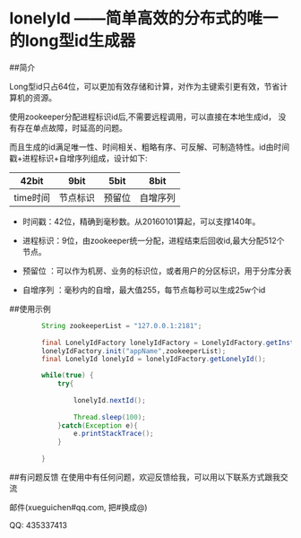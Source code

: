 
# lonelyId  ——简单高效的分布式的唯一的long型id生成器

##简介

Long型id只占64位，可以更加有效存储和计算，对作为主键索引更有效，节省计算机的资源。

使用zookeeper分配进程标识id后,不需要远程调用，可以直接在本地生成id， 没有存在单点故障，时延高的问题。

而且生成的id满足唯一性、时间相关、粗略有序、可反解、可制造特性。id由时间戳+进程标识+自增序列组成，设计如下:


| 42bit      |  9bit     | 5bit   |   8bit   |
|:----------:|:---------:|:------:|:--------:|
| time时间   | 节点标识  | 预留位 | 自增序列 |



* 时间戳：42位，精确到毫秒数。从20160101算起，可以支撑140年。

* 进程标识：9位，由zookeeper统一分配，进程结束后回收id,最大分配512个节点。

* 预留位 ：可以作为机房、业务的标识位，或者用户的分区标识，用于分库分表

* 自增序列 ：毫秒内的自增，最大值255，每节点每秒可以生成25w个id



##使用示例
    
```java
        String zookeeperList = "127.0.0.1:2181";
		
		final LonelyIdFactory lonelyIdFactory = LonelyIdFactory.getInstance();
		lonelyIdFactory.init("appName",zookeeperList);
		final LonelyId lonelyId = lonelyIdFactory.getLonelyId();

		while(true) {  
			try{
			
				lonelyId.nextId();
				
				Thread.sleep(100);
			}catch(Exception e){
				e.printStackTrace();
			}
			
        } 
```

##有问题反馈
在使用中有任何问题，欢迎反馈给我，可以用以下联系方式跟我交流

邮件(xueguichen#qq.com, 把#换成@)

QQ: 435337413
